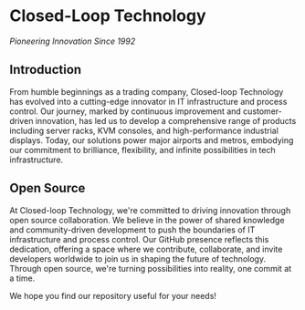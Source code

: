 # Closed-Loop Technology
_Pioneering Innovation Since 1992_

## Introduction

From humble beginnings as a trading company, Closed-loop Technology has evolved into a cutting-edge innovator in IT infrastructure and process control. Our journey, marked by continuous improvement and customer-driven innovation, has led us to develop a comprehensive range of products including server racks, KVM consoles, and high-performance industrial displays. Today, our solutions power major airports and metros, embodying our commitment to brilliance, flexibility, and infinite possibilities in tech infrastructure.

## Open Source
At Closed-loop Technology, we're committed to driving innovation through open source collaboration. We believe in the power of shared knowledge and community-driven development to push the boundaries of IT infrastructure and process control. Our GitHub presence reflects this dedication, offering a space where we contribute, collaborate, and invite developers worldwide to join us in shaping the future of technology. Through open source, we're turning possibilities into reality, one commit at a time.

We hope you find our repository useful for your needs!
